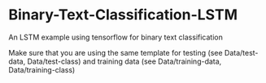 # Binary-Text-Classification-LSTM
An LSTM example using tensorflow for binary text classification

Make sure that you are using the same template for testing (see Data/test-data, Data/test-class) and training data (see Data/training-data, Data/training-class)
